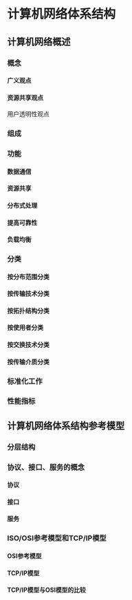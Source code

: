 # 计算机网络体系结构

## 计算机网络概述

### 概念

#### 广义观点

#### 资源共享观点

用户透明性观点

### 组成

### 功能

#### 数据通信

#### 资源共享

#### 分布式处理

#### 提高可靠性

#### 负载均衡

### 分类

#### 按分布范围分类

#### 按传输技术分类

#### 按拓扑结构分类

#### 按使用者分类

#### 按交换技术分类

#### 按传输介质分类

### 标准化工作

### 性能指标

## 计算机网络体系结构参考模型

### 分层结构

### 协议、接口、服务的概念

#### 协议

#### 接口

#### 服务

### ISO/OSI参考模型和TCP/IP模型

#### OSI参考模型

#### TCP/IP模型

#### TCP/IP模型与OSI模型的比较